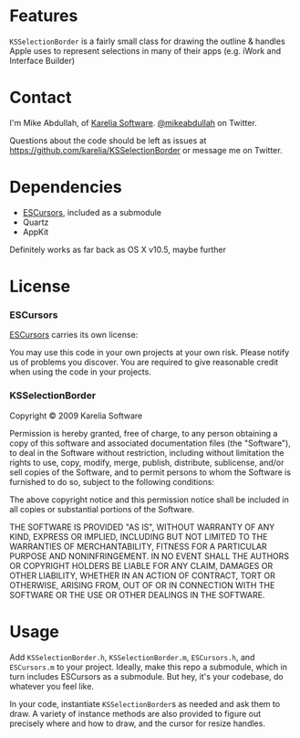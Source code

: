 Features
========

`KSSelectionBorder` is a fairly small class for drawing the outline & handles Apple uses to represent selections in many of their apps (e.g. iWork and Interface Builder)

Contact
=======

I'm Mike Abdullah, of [Karelia Software](http://karelia.com). [@mikeabdullah](http://twitter.com/mikeabdullah) on Twitter.

Questions about the code should be left as issues at https://github.com/karelia/KSSelectionBorder or message me on Twitter.

Dependencies
============

* [ESCursors](https://github.com/ssp/ESCursors), included as a submodule
* Quartz
* AppKit

Definitely works as far back as OS X v10.5, maybe further

License
=======

### ESCursors ###

[ESCursors](https://github.com/ssp/ESCursors) carries its own license:

You may use this code in your own projects at your own risk.
Please notify us of problems you discover. You are required 
to give reasonable credit when using the code in your projects.

### KSSelectionBorder ###

Copyright © 2009 Karelia Software

Permission is hereby granted, free of charge, to any person obtaining a copy
of this software and associated documentation files (the "Software"), to deal
in the Software without restriction, including without limitation the rights
to use, copy, modify, merge, publish, distribute, sublicense, and/or sell
copies of the Software, and to permit persons to whom the Software is
furnished to do so, subject to the following conditions:

The above copyright notice and this permission notice shall be included in
all copies or substantial portions of the Software.

THE SOFTWARE IS PROVIDED "AS IS", WITHOUT WARRANTY OF ANY KIND, EXPRESS OR
IMPLIED, INCLUDING BUT NOT LIMITED TO THE WARRANTIES OF MERCHANTABILITY,
FITNESS FOR A PARTICULAR PURPOSE AND NONINFRINGEMENT. IN NO EVENT SHALL THE
AUTHORS OR COPYRIGHT HOLDERS BE LIABLE FOR ANY CLAIM, DAMAGES OR OTHER
LIABILITY, WHETHER IN AN ACTION OF CONTRACT, TORT OR OTHERWISE, ARISING FROM,
OUT OF OR IN CONNECTION WITH THE SOFTWARE OR THE USE OR OTHER DEALINGS IN
THE SOFTWARE.

Usage
=====

Add `KSSelectionBorder.h`, `KSSelectionBorder.m`, `ESCursors.h`, and `ESCursors.m` to your project. Ideally, make this repo a submodule, which in turn includes ESCursors as a submodule. But hey, it's your codebase, do whatever you feel like.

In your code, instantiate `KSSelectionBorder`s as needed and ask them to draw. A variety of instance methods are also provided to figure out precisely where and how to draw, and the cursor for resize handles.